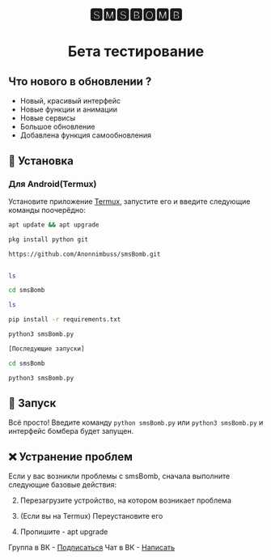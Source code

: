 

<h1 align="center"> 🆂🅼🆂🅱🅾🅼🅱  </h1>
<h1 align="center">Бета тестирование</h1>

## Что нового в обновлении ?
- Новый, красивый интерфейс
- Новые функции и анимации
- Новые сервисы 
- Большое обновление 
- Добавлена функция самообновления


## 🚀 Установка

 <h3>Для Android(Termux)</h3>

Установите приложение [Termux](https://play.google.com/store/apps/details?id=com.termux), запустите его и введите следующие команды поочерёдно:
   ```sh
 apt update && apt upgrade

 pkg install python git

 https://github.com/Anonnimbuss/smsBomb.git
 

 ls

 cd smsBomb

 ls

 pip install -r requirements.txt

 python3 smsBomb.py

[Последующие запуски]

 cd smsBomb

 python3 smsBomb.py


 ```  

## 🚩 Запуск

Всё просто! Введите команду `python smsBomb.py` или `python3 smsBomb.py` и интерфейс бомбера будет запущен. 

## ❌ Устранение проблем
Если у вас возникли проблемы с smsBomb, сначала выполните следующие базовые действия:

2. Перезагрузите устройство, на котором возникает проблема

3. (Если вы на Termux) Переустановите его

4. Пропишите - apt upgrade


Группа в ВК - [Подписаться](https://vk.com)
Чат в ВК - [Написать](https://vk.com/id=)



